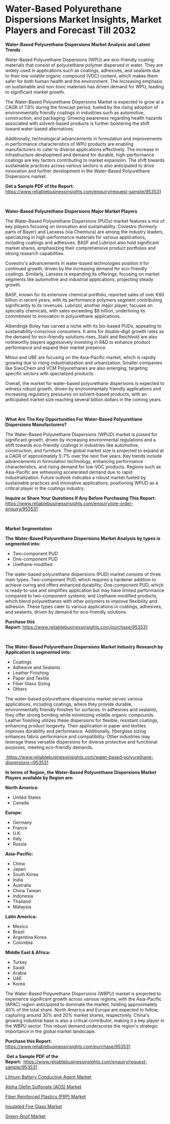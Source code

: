 <p><h1>Water-Based Polyurethane Dispersions Market Insights, Market Players and Forecast Till 2032</h1></p><p><strong>Water-Based Polyurethane Dispersions Market Analysis and Latest Trends</strong></p>
<p><p>Water-Based Polyurethane Dispersions (WPU) are eco-friendly coating materials that consist of polyurethane polymer dispersed in water. They are widely used in applications such as coatings, adhesives, and sealants due to their low volatile organic compound (VOC) content, which makes them safer for both human health and the environment. The increasing emphasis on sustainable and non-toxic materials has driven demand for WPU, leading to significant market growth.</p><p>The Water-Based Polyurethane Dispersions Market is expected to grow at a CAGR of 7.8% during the forecast period, fueled by the rising adoption of environmentally friendly coatings in industries such as automotive, construction, and packaging. Growing awareness regarding health hazards associated with solvent-based products is further bolstering the shift toward water-based alternatives. </p><p>Additionally, technological advancements in formulation and improvements in performance characteristics of WPU products are enabling manufacturers to cater to diverse applications effectively. The increase in infrastructure development and demand for durable, high-performance coatings are key factors contributing to market expansion. The shift towards sustainable practices across various sectors is also anticipated to drive innovation and further development in the Water-Based Polyurethane Dispersions market.</p></p>
<p><strong>Get a Sample PDF of the Report:&nbsp;</strong> <a href="https://www.reliablebusinessinsights.com/enquiry/request-sample/953531?utm_campaign=100&utm_medium=2&utm_source=Github&utm_content=ia&utm_term=01022025&utm_id=water-based-polyurethane-dispersions">https://www.reliablebusinessinsights.com/enquiry/request-sample/953531</a></p>
<p>&nbsp;</p>
<p><strong>Water-Based Polyurethane Dispersions Major Market Players</strong></p>
<p><p>The Water-Based Polyurethane Dispersions (PUDs) market features a mix of key players focusing on innovation and sustainability. Covestro (formerly parts of Bayer) and Lanxess (via Chemtura) are among the industry leaders, specializing in high-performance materials for various applications, including coatings and adhesives. BASF and Lubrizol also hold significant market shares, emphasizing their comprehensive product portfolios and strong research capabilities.</p><p>Covestro's advancements in water-based technologies position it for continued growth, driven by the increasing demand for eco-friendly coatings. Similarly, Lanxess is expanding its offerings, focusing on market segments like automotive and industrial applications, projecting steady growth.</p><p>BASF, known for its extensive chemical portfolio, reported sales of over €60 billion in recent years, with its performance polymers segment contributing significantly to its revenues. Lubrizol, another major player, focuses on specialty chemicals, with sales exceeding $6 billion, underlining its commitment to innovation in polyurethane applications.</p><p>Alberdingk Boley has carved a niche with its bio-based PUDs, appealing to sustainability-conscious consumers. It aims for double-digit growth rates as the demand for eco-friendly solutions rises. Stahl and Reichhold are also noteworthy players aggressively investing in R&D to enhance product performance and expand their market presence.</p><p>Mitsui and UBE are focusing on the Asia-Pacific market, which is rapidly growing due to rising industrialization and urbanization. Smaller companies like SiwoChem and VCM Polyurethanes are also emerging, targeting specific sectors with specialized products.</p><p>Overall, the market for water-based polyurethane dispersions is expected to witness robust growth, driven by environmentally friendly applications and increasing regulatory pressures on solvent-based products, with an anticipated market size reaching several billion dollars in the coming years.</p></p>
<p>&nbsp;</p>
<p><strong>What Are The Key Opportunities For Water-Based Polyurethane Dispersions Manufacturers?</strong></p>
<p><p>The Water-Based Polyurethane Dispersions (WPUD) market is poised for significant growth, driven by increasing environmental regulations and a shift towards eco-friendly coatings in industries like automotive, construction, and furniture. The global market size is projected to expand at a CAGR of approximately 5-7% over the next five years. Key trends include advancements in formulation technology, enhancing performance characteristics, and rising demand for low-VOC products. Regions such as Asia-Pacific are witnessing accelerated demand due to rapid industrialization. Future outlook indicates a robust market fueled by sustainable practices and innovative applications, positioning WPUD as a critical player in the coatings industry.</p></p>
<p><strong>Inquire or Share Your Questions If Any Before Purchasing This Report:</strong> <a href="https://www.reliablebusinessinsights.com/enquiry/pre-order-enquiry/953531?utm_campaign=100&utm_medium=2&utm_source=Github&utm_content=ia&utm_term=01022025&utm_id=water-based-polyurethane-dispersions">https://www.reliablebusinessinsights.com/enquiry/pre-order-enquiry/953531</a></p>
<p>&nbsp;</p>
<p><strong>Market Segmentation</strong></p>
<p><strong>The Water-Based Polyurethane Dispersions Market Analysis by types is segmented into:</strong></p>
<p><ul><li>Two-component PUD</li><li>One-component PUD</li><li>Urethane-modified</li></ul></p>
<p><p>The water-based polyurethane dispersions (PUD) market consists of three main types: Two-component PUD, which requires a hardener addition to achieve curing and offers enhanced durability; One-component PUD, which is ready-to-use and simplifies application but may have limited performance compared to two-component systems; and Urethane-modified products, which blend polyurethanes with other polymers to improve flexibility and adhesion. These types cater to various applications in coatings, adhesives, and sealants, driven by demand for eco-friendly solutions.</p></p>
<p><strong>Purchase this Report:&nbsp;</strong><a href="https://www.reliablebusinessinsights.com/purchase/953531?utm_campaign=100&utm_medium=2&utm_source=Github&utm_content=ia&utm_term=01022025&utm_id=water-based-polyurethane-dispersions">https://www.reliablebusinessinsights.com/purchase/953531</a></p>
<p>&nbsp;</p>
<p><strong>The Water-Based Polyurethane Dispersions Market Industry Research by Application is segmented into:</strong></p>
<p><ul><li>Coatings</li><li>Adhesive and Sealants</li><li>Leather Finishing</li><li>Paper and Textile</li><li>Fiber Glass Sizing</li><li>Others</li></ul></p>
<p><p>The water-based polyurethane dispersions market serves various applications, including coatings, where they provide durable, environmentally friendly finishes for surfaces. In adhesives and sealants, they offer strong bonding while minimizing volatile organic compounds. Leather finishing utilizes these dispersions for flexible, resistant coatings, enhancing product longevity. Their application in paper and textiles improves durability and performance. Additionally, fiberglass sizing enhances fabric performance and compatibility. Other industries may leverage these versatile dispersions for diverse protective and functional purposes, meeting eco-friendly demands.</p></p>
<p><a href="https://www.reliablebusinessinsights.com/water-based-polyurethane-dispersions-r953531?utm_campaign=100&utm_medium=2&utm_source=Github&utm_content=ia&utm_term=01022025&utm_id=water-based-polyurethane-dispersions">&nbsp;https://www.reliablebusinessinsights.com/water-based-polyurethane-dispersions-r953531</a></p>
<p><strong>In terms of Region, the Water-Based Polyurethane Dispersions Market Players available by Region are:</strong></p>
<p>
    <p> <strong> North America: </strong>
        <ul>
            <li>United States</li>
            <li>Canada</li>
        </ul>
        </p> 
    <p> <strong> Europe: </strong>
        <ul>
            <li>Germany</li>
            <li>France</li>
            <li>U.K.</li>
            <li>Italy</li>
            <li>Russia</li>
        </ul>
        </p> 
    <p> <strong> Asia-Pacific: </strong>
        <ul>
            <li>China</li>
            <li>Japan</li>
            <li>South Korea</li>
            <li>India</li>
            <li>Australia</li>
            <li>China Taiwan</li>
            <li>Indonesia</li>
            <li>Thailand</li>
            <li>Malaysia</li>
        </ul>
        </p> 
    <p> <strong> Latin America: </strong>
        <ul>
            <li>Mexico</li>
            <li>Brazil</li>
            <li>Argentina Korea</li>
            <li>Colombia</li>
        </ul>
        </p> 
    <p> <strong> Middle East & Africa: </strong>
        <ul>
            <li>Turkey</li>
            <li>Saudi</li>
            <li>Arabia</li>
            <li>UAE</li>
            <li>Korea</li>
        </ul>
    </p>
    </p>
<p><p>The Water-Based Polyurethane Dispersions (WBPU) market is projected to experience significant growth across various regions, with the Asia-Pacific (APAC) region anticipated to dominate the market, holding approximately 40% of the total share. North America and Europe are expected to follow, capturing around 30% and 20% market shares, respectively. China's growing industrial base is also a critical contributor, making it a key player in the WBPU sector. This robust demand underscores the region's strategic importance in the global market landscape.</p></p>
<p><strong>Purchase this Report: </strong><a href="https://www.reliablebusinessinsights.com/purchase/953531?utm_campaign=100&utm_medium=2&utm_source=Github&utm_content=ia&utm_term=01022025&utm_id=water-based-polyurethane-dispersions">https://www.reliablebusinessinsights.com/purchase/953531</a></p>
<p>&nbsp;<strong>Get a Sample PDF of the Report:&nbsp;&nbsp;</strong><a href="https://www.reliablebusinessinsights.com/enquiry/request-sample/953531?utm_campaign=100&utm_medium=2&utm_source=Github&utm_content=ia&utm_term=01022025&utm_id=water-based-polyurethane-dispersions">https://www.reliablebusinessinsights.com/enquiry/request-sample/953531</a></p>
<p><strong></strong></p>
<p><p><a href="https://github.com/vjorelaclliv/Market-Research-Report-List-1/blob/main/lithium-battery-conductive-agent-market.md?utm_campaign=100&utm_medium=2&utm_source=Github&utm_content=ia&utm_term=01022025&utm_id=water-based-polyurethane-dispersions">Lithium Battery Conductive Agent Market</a></p><p><a href="https://github.com/xalatieusope/Market-Research-Report-List-1/blob/main/alpha-olefin-sulfonate-aos-market.md?utm_campaign=100&utm_medium=2&utm_source=Github&utm_content=ia&utm_term=01022025&utm_id=water-based-polyurethane-dispersions">Alpha Olefin Sulfonate (AOS) Market</a></p><p><a href="https://github.com/xtysizov/Market-Research-Report-List-1/blob/main/fiber-reinforced-plastics-frp-market.md?utm_campaign=100&utm_medium=2&utm_source=Github&utm_content=ia&utm_term=01022025&utm_id=water-based-polyurethane-dispersions">Fiber Reinforced Plastics (FRP) Market</a></p><p><a href="https://github.com/aiexisaliwan/Market-Research-Report-List-1/blob/main/insulated-fire-glass-market.md?utm_campaign=100&utm_medium=2&utm_source=Github&utm_content=ia&utm_term=01022025&utm_id=water-based-polyurethane-dispersions">Insulated Fire Glass Market</a></p><p><a href="https://github.com/djembashote/Market-Research-Report-List-1/blob/main/green-roof-market.md?utm_campaign=100&utm_medium=2&utm_source=Github&utm_content=ia&utm_term=01022025&utm_id=water-based-polyurethane-dispersions">Green-Roof Market</a></p></p>